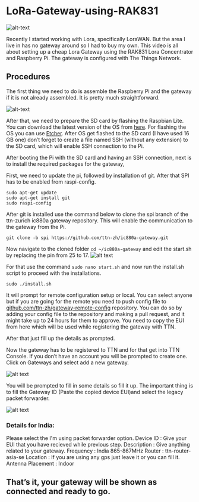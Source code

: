 # LoRa-Gateway-using-RAK831

![alt-text](https://github.com/vyshakpadinjarote/LoRa-Gateway-using-RAK831/blob/master/Images/gateway.png)

Recently I started working with Lora, specifically LoraWAN. But the area I live in has no gateway around so I had to buy my own. This video is all about setting up a cheap Lora Gateway using the RAK831 Lora Concentrator and Raspberry Pi. The gateway is configured with The Things Network.

## Procedures

The first thing we need to do is assemble the Raspberry Pi and the gateway if it is not already assembled. It is pretty much straightforward.

![alt-text](https://github.com/vyshakpadinjarote/LoRa-Gateway-using-RAK831/blob/master/Images/rak831-gateway.png)

After that, we need to prepare the SD card by flashing the Raspbian Lite. You can download the latest version of the OS from [here](https://www.raspberrypi.org/downloads/raspbian/). For flashing the OS you can use [Etcher](https://www.balena.io/etcher/). After OS get flashed to the SD card (I have used 16 GB one) don’t forget to create a file named SSH (without any extension) to the SD card, which will enable SSH connection to the Pi.

After booting the Pi with the SD card and having an SSH connection, next is to install the required packages for the gateway,

First, we need to update the pi, followed by installation of git. After that SPI has to be enabled from raspi-config.

```
sudo apt-get update
sudo apt-get install git
sudo raspi-config
```

After git is installed use the command below to clone the spi branch of the ttn-zurich ic880a gateway repository. This will enable the communication to the gateway from the Pi.

```
git clone -b spi https://github.com/ttn-zh/ic880a-gateway.git
```

Now navigate to the cloned folder ```cd ~/ic880a-gateway``` and edit the start.sh by replacing the pin from 25 to 17. 
![alt text](https://github.com/vyshakpadinjarote/LoRa-Gateway-using-RAK831/blob/master/Images/Screenshot%20(55).png)

For that use the command ```sudo nano start.sh``` and now run the install.sh script to proceed with the installations.

```
sudo ./install.sh
```

It will prompt for remote configuration setup or local. You can select anyone but if you are going for the remote you need to push config file to [github.com/ttn-zh/gateway-remote-config](github.com/ttn-zh/gateway-remote-config) repository. You can do so by adding your config file to the repository and making a pull request, and it might take up to 24 hours for them to approve. You need to copy the EUI from here which will be used while registering the gateway with TTN.

After that just fill up the details as prompted.

Now the gateway has to be registered to TTN and for that get into TTN Console. If you don’t have an account you will be prompted to create one.  Click on Gateways and select add a new gateway.

![alt text](https://github.com/vyshakpadinjarote/LoRa-Gateway-using-RAK831/blob/master/Images/Screenshot%20(53).png)

You will be prompted to fill in some details so fill it up. The important thing is to fill the Gateway ID (Paste the copied device EUI)and select the legacy packet forwarder.

![alt text](https://github.com/vyshakpadinjarote/LoRa-Gateway-using-RAK831/blob/master/Images/Screenshot%20(54).png)

### Details for India:
Please select the I'm using packet forwarder option.
Device ID : Give your EUI that you have recieved while previous step.
Description : Give anything related to your gateway.
Frequency : India 865-867MHz
Router : ttn-router-asia-se
Location : If you are using any gps just leave it or you can fill it.
Antenna Placement : Indoor

## That’s it, your gateway will be shown as connected and ready to go.
